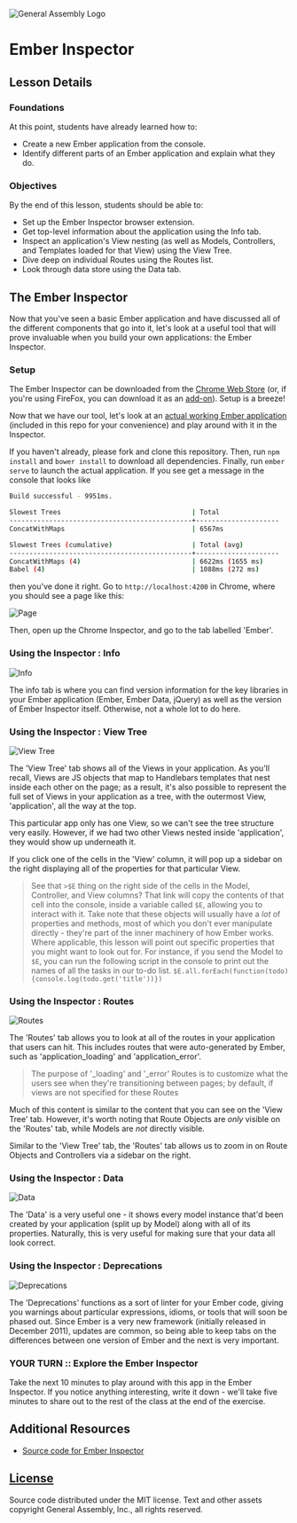 ![General Assembly Logo](http://i.imgur.com/ke8USTq.png)

# Ember Inspector

## Lesson Details
### Foundations
At this point, students have already learned how to:

- Create a new Ember application from the console.
- Identify different parts of an Ember application and explain what they do.

### Objectives
By the end of this lesson, students should be able to:

- Set up the Ember Inspector browser extension.
- Get top-level information about the application using the Info tab.
- Inspect an application's View nesting (as well as Models, Controllers, and Templates loaded for that View) using the View Tree.
- Dive deep on individual Routes using the Routes list.
- Look through data store using the Data tab.

## The Ember Inspector
Now that you've seen a basic Ember application and have discussed all of the different components that go into it, let's look at a useful tool that will prove invaluable when you build your own applications: the Ember Inspector.

### Setup
The Ember Inspector can be downloaded from the [Chrome Web Store](https://chrome.google.com/webstore/detail/ember-inspector/bmdblncegkenkacieihfhpjfppoconhi) (or, if you're using FireFox, you can download it as an [add-on](https://addons.mozilla.org/en-US/firefox/addon/ember-inspector/)). Setup is a breeze!

Now that we have our tool, let's look at an [actual working Ember application](https://github.com/ember-cli/ember-cli-todos) (included in this repo for your convenience) and play around with it in the Inspector.

If you haven't already, please fork and clone this repository. Then, run `npm install` and `bower install` to download all dependencies. Finally, run `ember serve` to launch the actual application. If you see get a message in the console that looks like

```bash
Build successful - 9951ms.

Slowest Trees                                 | Total               
----------------------------------------------+---------------------
ConcatWithMaps                                | 6567ms              

Slowest Trees (cumulative)                    | Total (avg)         
----------------------------------------------+---------------------
ConcatWithMaps (4)                            | 6622ms (1655 ms)    
Babel (4)                                     | 1088ms (272 ms)     
```

then you've done it right. Go to `http://localhost:4200` in Chrome, where you should see a page like this:

![Page](./lesson-assets/todos-fullpage.png)

Then, open up the Chrome Inspector, and go to the tab labelled 'Ember'.

### Using the Inspector : Info
![Info](./lesson-assets/todos-infotab.png)

The info tab is where you can find version information for the key libraries in your Ember application (Ember, Ember Data, jQuery) as well as the version of Ember Inspector itself. Otherwise, not a whole lot to do here.

### Using the Inspector : View Tree
![View Tree](./lesson-assets/todos-viewtreetab.png)

The 'View Tree' tab shows all of the Views in your application. As you'll recall, Views are JS objects that map to Handlebars templates that nest inside each other on the page; as a result, it's also possible to represent the full set of Views in your application as a tree, with the outermost View, 'application', all the way at the top.

This particular app only has one View, so we can't see the tree structure very easily. However, if we had two other Views nested inside 'application', they would show up underneath it.

If you click one of the cells in the 'View' column, it will pop up a sidebar on the right displaying all of the properties for that particular View.

> See that `>$E` thing on the right side of the cells in the Model, Controller, and View columns? That link will copy the contents of that cell into the console, inside a variable called `$E`, allowing you to interact with it. Take note that these objects will usually have a _lot_ of properties and methods, most of which you don't ever manipulate directly - they're part of the inner machinery of how Ember works. Where applicable, this lesson will point out specific properties that you might want to look out for. For instance, if you send the Model to `$E`, you can run the following script in the console to print out the names of all the tasks in our to-do list.
`$E.all.forEach(function(todo){console.log(todo.get('title'))})`


### Using the Inspector : Routes
![Routes](./lesson-assets/todos-routestab.png)

The 'Routes' tab allows you to look at all of the routes in your application that users can hit. This includes routes that were auto-generated by Ember, such as 'application_loading' and 'application_error'.

> The purpose of '\_loading' and '\_error' Routes is to customize what the users see when they're transitioning between pages; by default, if views are not specified for these Routes

Much of this content is similar to the content that you can see on the 'View Tree' tab. However, it's worth noting that Route Objects are _only_ visible on the 'Routes' tab, while Models are _not_ directly visible.

Similar to the 'View Tree' tab, the 'Routes' tab allows us to zoom in on Route Objects and Controllers via a sidebar on the right.

### Using the Inspector : Data
![Data](./lesson-assets/todos-datatab.png)

The 'Data' is a very useful one - it shows every model instance that'd been created by your application (split up by Model) along with all of its properties. Naturally, this is very useful for making sure that your data all look correct.

### Using the Inspector : Deprecations
![Deprecations](./lesson-assets/todos-deprecationstab.png)

The 'Deprecations' functions as a sort of linter for your Ember code, giving you warnings about particular expressions, idioms, or tools that will soon be phased out. Since Ember is a very new framework (initially released in December 2011), updates are common, so being able to keep tabs on the differences between one version of Ember and the next is very important.

### YOUR TURN :: Explore the Ember Inspector
Take the next 10 minutes to play around with this app in the Ember Inspector. If you notice anything interesting, write it down - we'll take five minutes to share out to the rest of the class at the end of the exercise.

## Additional Resources

- [Source code for Ember Inspector](https://github.com/emberjs/ember-inspector)

## [License](LICENSE)

Source code distributed under the MIT license. Text and other assets copyright
General Assembly, Inc., all rights reserved.
